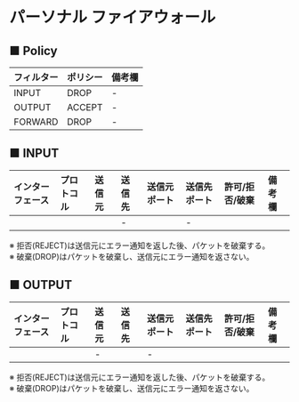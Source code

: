 # パーソナル ファイアウォール
## ■ Policy
|フィルター|ポリシー|備考欄|
|:---|:---|:---|
|INPUT|DROP|-|
|OUTPUT|ACCEPT|-|
|FORWARD|DROP|-|

## ■ INPUT
|インターフェース|プロトコル|送信元|送信先|送信元ポート|送信先ポート|許可/拒否/破棄|備考欄|
|:---|:---|:---|:---|:---|:---|:---|:---|
||||-||-|||

※ 拒否(REJECT)は送信元にエラー通知を返した後、パケットを破棄する。  
※ 破棄(DROP)はパケットを破棄し、送信元にエラー通知を返さない。

## ■ OUTPUT
|インターフェース|プロトコル|送信元|送信先|送信元ポート|送信先ポート|許可/拒否/破棄|備考欄|
|:---|:---|:---|:---|:---|:---|:---|:---|
|||-||-||||

※ 拒否(REJECT)は送信元にエラー通知を返した後、パケットを破棄する。  
※ 破棄(DROP)はパケットを破棄し、送信元にエラー通知を返さない。
